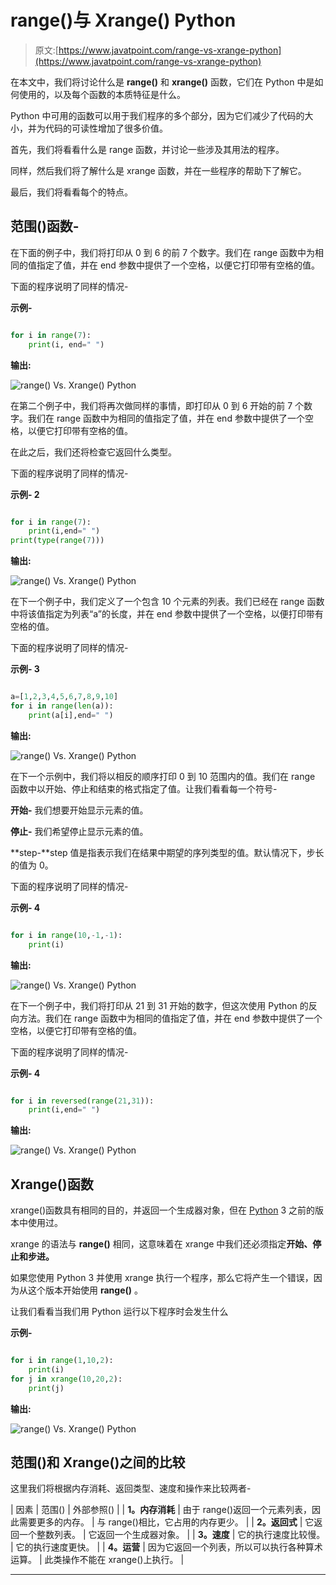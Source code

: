 # range()与 Xrange() Python

> 原文:[https://www.javatpoint.com/range-vs-xrange-python](https://www.javatpoint.com/range-vs-xrange-python)

在本文中，我们将讨论什么是 **range()** 和 **xrange()** 函数，它们在 Python 中是如何使用的，以及每个函数的本质特征是什么。

Python 中可用的函数可以用于我们程序的多个部分，因为它们减少了代码的大小，并为代码的可读性增加了很多价值。

首先，我们将看看什么是 range 函数，并讨论一些涉及其用法的程序。

同样，然后我们将了解什么是 xrange 函数，并在一些程序的帮助下了解它。

最后，我们将看看每个的特点。

## 范围()函数-

在下面的例子中，我们将打印从 0 到 6 的前 7 个数字。我们在 range 函数中为相同的值指定了值，并在 end 参数中提供了一个空格，以便它打印带有空格的值。

下面的程序说明了同样的情况-

**示例-**

```py

for i in range(7):
    print(i, end=" ")

```

**输出:**

![range() Vs. Xrange() Python](img/bbca398042a0344019306199da957521.png)

在第二个例子中，我们将再次做同样的事情，即打印从 0 到 6 开始的前 7 个数字。我们在 range 函数中为相同的值指定了值，并在 end 参数中提供了一个空格，以便它打印带有空格的值。

在此之后，我们还将检查它返回什么类型。

下面的程序说明了同样的情况-

**示例- 2**

```py

for i in range(7):
    print(i,end=" ")
print(type(range(7)))

```

**输出:**

![range() Vs. Xrange() Python](img/a0074d73ea7238447dd1915394af35dd.png)

在下一个例子中，我们定义了一个包含 10 个元素的列表。我们已经在 range 函数中将该值指定为列表“a”的长度，并在 end 参数中提供了一个空格，以便打印带有空格的值。

下面的程序说明了同样的情况-

**示例- 3**

```py

a=[1,2,3,4,5,6,7,8,9,10]
for i in range(len(a)):
    print(a[i],end=" ")

```

**输出:**

![range() Vs. Xrange() Python](img/f98af1aaf6960fd5d28d0ad04f813de3.png)

在下一个示例中，我们将以相反的顺序打印 0 到 10 范围内的值。我们在 range 函数中以开始、停止和结束的格式指定了值。让我们看看每一个符号-

**开始-** 我们想要开始显示元素的值。

**停止-** 我们希望停止显示元素的值。

**step-**step 值是指表示我们在结果中期望的序列类型的值。默认情况下，步长的值为 0。

下面的程序说明了同样的情况-

**示例- 4**

```py

for i in range(10,-1,-1):
    print(i)

```

**输出:**

![range() Vs. Xrange() Python](img/625cb29f3324004ced708a08252eae8c.png)

在下一个例子中，我们将打印从 21 到 31 开始的数字，但这次使用 Python 的反向方法。我们在 range 函数中为相同的值指定了值，并在 end 参数中提供了一个空格，以便它打印带有空格的值。

下面的程序说明了同样的情况-

**示例- 4**

```py

for i in reversed(range(21,31)):
    print(i,end=" ")

```

**输出:**

![range() Vs. Xrange() Python](img/63b77c99e2cb4cff48528c8e047c87d3.png)

## Xrange()函数

xrange()函数具有相同的目的，并返回一个生成器对象，但在 [Python](https://www.javatpoint.com/python-tutorial) 3 之前的版本中使用过。

xrange 的语法与 **range()** 相同，这意味着在 xrange 中我们还必须指定**开始、停止和步进。**

如果您使用 Python 3 并使用 xrange 执行一个程序，那么它将产生一个错误，因为从这个版本开始使用 **range()** 。

让我们看看当我们用 Python 运行以下程序时会发生什么

**示例-**

```py

for i in range(1,10,2):
    print(i)
for j in xrange(10,20,2):
    print(j)

```

**输出:**

![range() Vs. Xrange() Python](img/f37a3881c71939bcb564f33e9d2e2e96.png)

## 范围()和 Xrange()之间的比较

这里我们将根据内存消耗、返回类型、速度和操作来比较两者-

| 因素 | 范围() | 外部参照() |
| **1。内存消耗** | 由于 range()返回一个元素列表，因此需要更多的内存。 | 与 range()相比，它占用的内存更少。 |
| **2。返回式** | 它返回一个整数列表。 | 它返回一个生成器对象。 |
| **3。速度** | 它的执行速度比较慢。 | 它的执行速度更快。 |
| **4。运营** | 因为它返回一个列表，所以可以执行各种算术运算。 | 此类操作不能在 xrange()上执行。 |

* * *